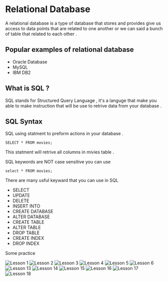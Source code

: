 # Relational Database 
A relational database is a type of database that stores and provides give us access to data points that are related to one another or we can said a bunch of table that related to each other . 

## Popular examples of relational database 
-  Oracle Database
- MySQL
- IBM DB2

## What is SQL ? 

SQL stands for Structured Query Language , it's a languge that make you able to make instruction that will be use to retrive data from your database .  

## SQL Syntax 
SQL using statment to preform actions in your database . 

    SELECT * FROM movies;

This statment will retrive all columns in mivies table . 

SQL keywords are NOT case sensitive you can use

    select * FROM movies;

There are many usful keyward that you can use in SQL 

- SELECT
- UPDATE 
- DELETE
- INSERT INTO 
- CREATE DATABASE 
- ALTER DATABASE
- CREATE TABLE 
- ALTER TABLE 
- DROP TABLE 
- CREATE INDEX 
- DROP INDEX 

Some practice

  ![Lesson 1](./assets/relational-database/lesson-1.jpg)
  ![Lesson 2](./assets/relational-database/lesson-2.jpg)
  ![Lesson 3](./assets/relational-database/lesson-3.jpg)
  ![Lesson 4](./assets/relational-database/lesson-4.jpg)
  ![Lesson 5](./assets/relational-database/lesson-5.jpg)
  ![Lesson 6](./assets/relational-database/lesson-6.jpg)
  ![Lesson 13](./assets/relational-database/lesson-13.jpg)
  ![Lesson 14](./assets/relational-database/lesson-14.jpg)
  ![Lesson 15](./assets/relational-database/lesson-15.jpg)
  ![Lesson 16](./assets/relational-database/lesson-16.jpg)
  ![Lesson 17](./assets/relational-database/lesson-17.jpg)
  ![Lesson 18](./assets/relational-database/lesson-18.jpg)
